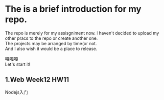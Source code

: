 # The is a brief introduction for my repo.
The repo is merely for my assisgniment now. I haven't decided to upload my other pracs to the repo or create another one.  
The projects may be arranged by time(or not.  
And I also wish it would be a place to release.

嘎嘎嘎  
Let's start it!

## 1.Web Week12 HW11  
Nodejs入门
